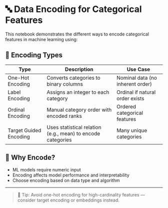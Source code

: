# 🔤 Data Encoding for Categorical Features

This notebook demonstrates the different ways to encode categorical features in machine learning using:

## 🚀 Encoding Types

| Type                      | Description                                                    | Use Case                            |
|---------------------------|----------------------------------------------------------------|--------------------------------------|
| One-Hot Encoding           | Converts categories to binary columns                         | Nominal data (no inherent order)     |
| Label Encoding             | Assigns an integer to each category                           | Ordinal if natural order exists      |
| Ordinal Encoding           | Manual category order with encoded ranks                      | Ordered categorical features         |
| Target Guided Encoding     | Uses statistical relation (e.g., mean) to encode categories   | Many unique categories               |

## 🧠 Why Encode?
- ML models require numeric input
- Encoding affects model performance and interpretability
- Choose encoding based on data type and algorithm

---

> 📎 Tip: Avoid one-hot encoding for high-cardinality features — consider target encoding or embeddings instead.
